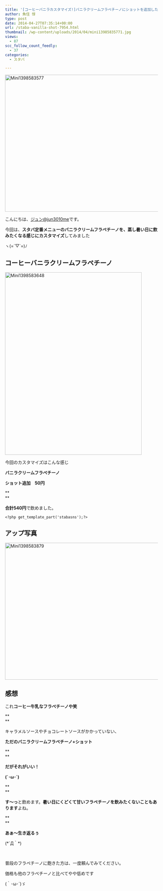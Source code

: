 ```yaml
---
title: '[コーヒーバニラカスタマイズ!]バニラクリームフラペチーノにショットを追加したら普通に美味しかった！'
author: 魚住 惇
type: post
date: 2014-04-27T07:35:14+00:00
url: /staba-vanilla-shot-7954.html
thumbnail: /wp-content/uploads/2014/04/mini13985835771.jpg
views:
  - 87
scc_follow_count_feedly:
  - 37
categories:
  - スタバ

---
```

<img decoding="async" loading="lazy" title="mini1398583577.jpg" src="/wp-content/uploads/2014/04/mini1398583577.jpg" alt="Mini1398583577" width="600" height="450" border="0" />

<!--more-->

こんにちは、[ジュン@jun3010me][1]です。

今回は、**スタバ定番メニューのバニラクリームフラペチーノを、蒸し暑い日に飲みたくなる感じにカスタマイズ**してみました

ヽ(=´▽\`=)ﾉ

## コーヒーバニラクリームフラペチーノ

<img decoding="async" loading="lazy" title="mini1398583648.jpg" src="/wp-content/uploads/2014/04/mini1398583648.jpg" alt="Mini1398583648" width="450" height="600" border="0" /> 

今回のカスタマイズはこんな感じ

**バニラクリームフラペチーノ**

**ショット追加　50円**

**  
** 

**合計540円**で飲めました。

`<?php get_template_part('stabasns');?>`

## アップ写真

<img decoding="async" loading="lazy" title="mini1398583879.jpg" src="/wp-content/uploads/2014/04/mini1398583879.jpg" alt="Mini1398583879" width="600" height="450" border="0" /> 

## 感想

これ**コーヒー牛乳なフラペチーノや笑**

**  
** 

キャラメルソースやチョコレートソースがかかっていない、

**ただのバニラクリームフラペチーノ+ショット**

**  
** 

**だがそれがいい！**

**(\`･ω･´)**

**  
** 

**す〜っ**と飲めます。**暑い日にくどくて甘いフラペチーノを飲みたくないこともあります**よね。

**  
** 

**あぁ〜生き返るぅ**

(\*´Д｀\*)

 

普段のフラペチーノに飽きた方は、一度頼んでみてください。

価格も他のフラペチーノと比べてやや低めです

(｀･ω･´)ゞ

 [1]: https://twitter.com/jun3010me